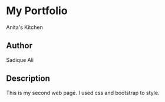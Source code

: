 #  My Portfolio  
Anita's Kitchen
## Author
Sadique Ali  
##  Description  
This is my second web page.
I used css and bootstrap to style.
